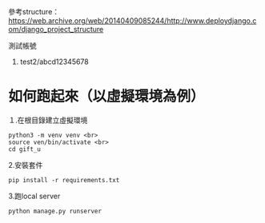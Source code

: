 參考structure：https://web.archive.org/web/20140409085244/http://www.deploydjango.com/django_project_structure<br>

測試帳號
1. test2/abcd12345678

# 如何跑起來（以虛擬環境為例）
１.在根目錄建立虛擬環境
```
python3 -m venv venv <br>
source ven/bin/activate <br>
cd gift_u
```
2.安裝套件
```
pip install -r requirements.txt
```

3.跑local server
```
python manage.py runserver
```


